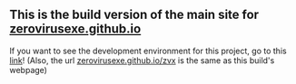 ## This is the build version of the main site for [zerovirusexe.github.io](https://zerovirusexe.github.io)  
If you want to see the development environment for this project, go to this [link](https://github.com/ZeroVirusEXE/zvx)! (Also, the url [zerovirusexe.github.io/zvx](https://zerovirusexe.github.io/zvx) is the same as this build's webpage)  
